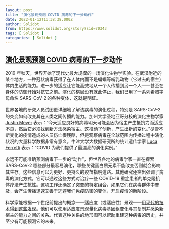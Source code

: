 ```yaml
---
layout: post
title: "演化景观预测 COVID 病毒的下一步动作"
date: 2022-01-12T11:38:38.000Z
author: Solidot
from: https://www.solidot.org/story?sid=70343
tags: [ Solidot ]
categories: [ Solidot ]
---
```

<!--1641987518000-->
[演化景观预测 COVID 病毒的下一步动作](https://www.solidot.org/story?sid=70343)
------

<div>
2019 年秋天，世界开始了现代史最大规模的一场演化生物学实验。在武汉附近的某个地方，一种冠状病毒获得了在人体内而不是蝙蝠等哺乳动物（它过去的宿主）体内生活的能力。进一步的适应让它能高效地从一个人传播到另一个人——甚至在身体的防御开始对抗它之前。演化的棋局没有就此停止，我们已用了一系列希腊字母命名 SARS-CoV-2 的各种变体，这就是明证。<br><br>世界各地的研究人员试图更详细地了解该病毒的演化过程，特别是 SARS-CoV-2 的突变如何改变其在人类之间传播的能力。加州大学圣地亚哥分校的演化生物学家 <a href="https://biology.ucsd.edu/research/faculty/jrmeyer" target="_blank">Justin Meyer</a> 表示：“今天适应良好的病毒明天可能会因为宿主产生抵抗力而适应不良，然后它必须找到新方法感染宿主。这推动了创新，产生出新的变化。”尽管不断变化的疫情造成的人员伤亡很残酷，但是观察病毒在全球范围内传播过程中演化状况的大量科学数据非常有意义。牛津大学大数据研究所的统计遗传学家 <a href="https://www.bdi.ox.ac.uk/Team/luca-ferretti">Luca Ferretti</a> 表示：“COVID 为我们提供了最漂亮的演化实例。”<br><br>永远不可能准确预测病毒下一步的“动作”，但世界各地的病毒学家一直在探索 SARS-CoV-2 哪些部分最容易演化，哪些关键蛋白质元素不能改变否则就会影响其生存。这些信息可以为更好、更持久的疫苗指明道路。其他研究还突出强调了病毒的演化方式，它可以通过这些方式对治疗一些 COVID-19 重症患者的单克隆抗体疗法产生抗性。这项工作还确定了突变的特定组合，如果它们在病毒群体中普及，会产生传播迅速又善于逃避我们免疫防御的变体，开启疫情的新阶段。<br><br>科学家能根据一个世纪前提出的概念——适应度（或适应性）景观——<a href="https://www.quantamagazine.org/evolution-landscapes-predict-whats-next-for-covid-virus-20220111/" target="_blank">用现代的技术得到这些发现</a>。他们可以使用适应度景观量化病毒基因组变化与其复制并感染新宿主的能力之间的关系。代表这种关系的地形图可以帮助重建这种病毒的历史，并至少有可能预测它的未来。
</div>
